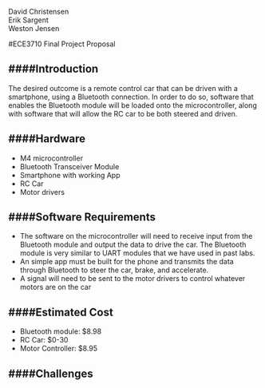 David Christensen  
Erik Sargent  
Weston Jensen  

#ECE3710 Final Project Proposal

####Introduction
--

The desired outcome is a remote control car that can be driven with a smartphone, using a Bluetooth connection. In order to do so, software that enables the Bluetooth module will be loaded onto the microcontroller, along with software that will allow the RC car to be both steered and driven. 

####Hardware
--

* M4 microcontroller
* Bluetooth Transceiver Module
* Smartphone with working App
* RC Car
* Motor drivers

####Software Requirements
--

* The software on the microcontroller will need to receive input from the Bluetooth module and output the data to drive the car. The Bluetooth module is very similar to UART modules that we have used in past labs. 
* An simple app must be built for the phone and transmits the data through Bluetooth to steer the car, brake, and accelerate. 
* A signal will need to be sent to the motor drivers to control whatever motors are on the car

####Estimated Cost
--

* Bluetooth module: $8.98
* RC Car: $0-30
* Motor Controller: $8.95

####Challenges
--

